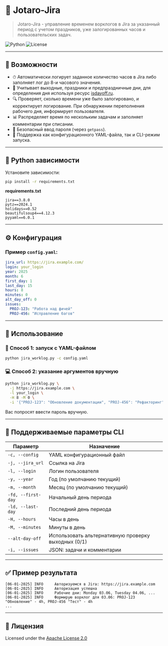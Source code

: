 
# 📌 Jotaro-Jira

> Jotaro-Jira - управление временем ворклогов в Jira за указанный период с учетом праздников, уже залогированных часов и пользовательских задач.

![Python](https://img.shields.io/badge/Python-3.12%2B-blue.svg)
![License](https://img.shields.io/badge/license-Apache%202.0-blue)

---

## 🚀 Возможности

- ⏱ Автоматически логирует заданное количество часов в Jira либо заполняет лог до 8-и часового значения.
- 📅 Учитывает выходные, праздники и предпраздничные дни, для определения дня используя ресурс [isdayoff.ru](https://isdayoff.ru/).
- 🔍 Проверяет, сколько времени уже было залогировано, и корректирует логирование. При обнаружении переполнения рабочего дня, информирует пользователя.
- 📊 Распределяет время по нескольким задачам и заполняет комментарии при списании.
- 🔐 Безопасный ввод пароля (через `getpass`).
- 📄 Поддержка как конфигурационного YAML-файла, так и CLI-режим запуска.

---

## 🧩 Python зависимости

Установите зависимости:

```bash
pip install -r requirements.txt
```

**requirements.txt**
```text
jira==3.8.0
pytz==2024.1
holidays==0.52
beautifulsoup4==4.12.3
pyyaml==6.0.1
```

---

## ⚙️ Конфигурация

### Пример `config.yaml`:

```yaml
jira_url: https://jira.example.com/
login: your_login
year: 2025
month: 6
first_day: 1
last_day: 15
hours: 8
minutes: 0
alt_day_off: 0 
issues:
  PROJ-123: "Работа над фичей"
  PROJ-456: "Исправление багов"
```

---

## 🚦 Использование

### 📁 Способ 1: запуск с YAML-файлом

```bash
python jira_worklog.py -c config.yaml
```

### 💻 Способ 2: указание аргументов вручную

```bash
python jira_worklog.py \
  -j https://jira.example.com \
  -l your_login \
  -H 8 -M 0 \
  -i '{"PROJ-123": "Обновление документации", "PROJ-456": "Рефакторинг"}'
```

Вас попросят ввести пароль вручную.

---

## 📒 Поддерживаемые параметры CLI

| Параметр | Назначение |
|----------|------------|
| `-c, --config` | YAML конфигурационный файл |
| `-j, --jira_url` | Ссылка на Jira |
| `-l, --login` | Логин пользователя |
| `-y, --year` | Год (по умолчанию текущий) |
| `-m, --month` | Месяц (по умолчанию текущий) |
| `-fd, --first-day` | Начальный день периода |
| `-ld, --last-day` | Последний день периода |
| `-H, --hours` | Часы в день |
| `-M, --minutes` | Минуты в день |
| `--alt-day-off` | Использовать альтернативную проверку выходных (0/1) |
| `-i, --issues` | JSON: задачи и комментарии |

---

## ✅ Пример результата

```
[06-01-2025] INFO     Авторизуемся в Jira: https://jira.example.com
[06-01-2025] INFO     Авторизация успешна
[06-01-2025] INFO     Рабочие дни: Monday 03.06, Tuesday 04.06, ...
[06-01-2025] INFO     Формирую ворклог для 03.06: PROJ-123 "Обновление" - 4h, PROJ-456 "Тест" - 4h
...
```

---

## 📄 Лицензия

Licensed under the [Apache License 2.0](https://www.apache.org/licenses/LICENSE-2.0)
